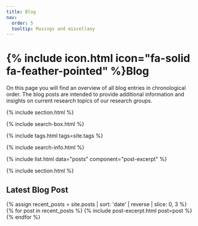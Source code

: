 ```yaml
---
title: Blog
nav:
  order: 5
  tooltip: Musings and miscellany
---
```


# {% include icon.html icon="fa-solid fa-feather-pointed" %}Blog

On this page you will find an overview of all blog entries in chronological order. The blog posts are intended to provide additional information and insights on current research topics of our research groups.

{% include section.html %}

{% include search-box.html %}

{% include tags.html tags=site.tags %}

{% include search-info.html %}

{% include list.html data="posts" component="post-excerpt" %}

{% include section.html %}

## Latest Blog Post

{% assign recent_posts = site.posts | sort: 'date' | reverse | slice: 0, 3 %}
{% for post in recent_posts %}
  {% include post-excerpt.html post=post %}
{% endfor %}